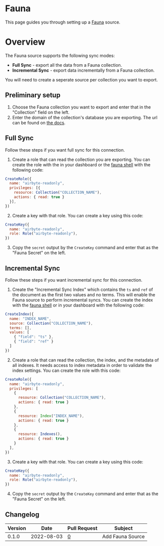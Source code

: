# Fauna

This page guides you through setting up a [Fauna](https://fauna.com/) source.

# Overview

The Fauna source supports the following sync modes:

- **Full Sync** - export all the data from a Fauna collection.
- **Incremental Sync** - export data incrementally from a Fauna collection.

You will need to create a seperate source per collection you want to export.

## Preliminary setup

1. Choose the Fauna collection you want to export and enter that in the "Collection" field on the left.
2. Enter the domain of the collection's database you are exporting. The url can be found on [the docs](https://docs.fauna.com/fauna/current/learn/understanding/region_groups#how-to-use-region-groups).

## Full Sync

Follow these steps if you want full sync for this connection.

1. Create a role that can read the collection you are exporting. You can create the role with the in your dashboard or the [fauna shell](https://github.com/fauna/fauna-shell) with the following code:
```javascript
CreateRole({
  name: "airbyte-readonly",
  privileges: [{
    resource: Collection("COLLECTION_NAME"),
    actions: { read: true }
  }],
})
```
2. Create a key with that role. You can create a key using this code:
```javascript
CreateKey({
  name: "airbyte-readonly",
  role: Role("airbyte-readonly"),
})
```
3. Copy the `secret` output by the `CreateKey` command and enter that as the "Fauna Secret" on the left.

## Incremental Sync

Follow these steps if you want incremental sync for this connection.

1. Create the "Incremental Sync Index" which contains the `ts` and `ref` of the document as the first two values and no terms. This will enable the Fauna source to perform incremental syncs. You can create the index with the [fauna shell](https://github.com/fauna/fauna-shell) or in your dashboard with the following code:
```javascript
CreateIndex({
  name: "INDEX_NAME",
  source: Collection("COLLECTION_NAME"),
  terms: [],
  values: [
    { "field": "ts" },
    { "field": "ref" }
  ]
})
```
2. Create a role that can read the collection, the index, and the metadata of all indexes. It needs access to index metadata in order to validate the index settings. You can create the role with this code:
```javascript
CreateRole({
  name: "airbyte-readonly",
  privileges: [
    {
      resource: Collection("COLLECTION_NAME"),
      actions: { read: true }
    },
    {
      resource: Index("INDEX_NAME"),
      actions: { read: true }
    },
    {
      resource: Indexes(),
      actions: { read: true }
    }
  ],
})
```
3. Create a key with that role. You can create a key using this code:
```javascript
CreateKey({
  name: "airbyte-readonly",
  role: Role("airbyte-readonly"),
})
```
4. Copy the `secret` output by the `CreateKey` command and enter that as the "Fauna Secret" on the left.

## Changelog

| Version | Date       | Pull Request                                     | Subject          |
| ------- | ---------- | ------------------------------------------------ | ---------------- |
| 0.1.0   | 2022-08-03 | [0](https://github.com/airbytehq/airbyte/pull/0) | Add Fauna Source |
